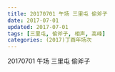 ```yaml
---
title: 20170701 午场 三里屯 偷斧子
date: 2017-07-01
updated: 2017-07-01
tags: [三里屯, 偷斧子, 相声, 高峰] 
categories: (2017)丁酉年场次 
---
```

20170701 午场 三里屯 偷斧子

